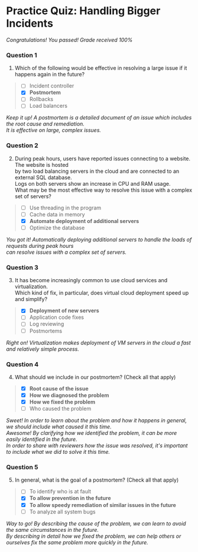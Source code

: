 # Practice Quiz:  Handling Bigger Incidents

*Congratulations! You passed! Grade received 100%*

### Question 1

1. Which of the following would be effective in resolving a large issue if it happens again in the future?

> - [ ] Incident controller
> - [x] **Postmortem**
> - [ ] Rollbacks
> - [ ] Load balancers

*Keep it up! A postmortem is a detailed document of an issue which includes the root cause and remediation.*\
*It is effective on large, complex issues.*

### Question 2

2. During peak hours, users have reported issues connecting to a website. The website is hosted\
by two load balancing servers in the cloud and are connected to an external SQL database.\
Logs on both servers show an increase in CPU and RAM usage.\
What may be the most effective way to resolve this issue with a complex set of servers?

> - [ ] Use threading in the program
> - [ ] Cache data in memory
> - [x] **Automate deployment of additional servers**
> - [ ] Optimize the database

*You got it! Automatically deploying additional servers to handle the loads of requests during peak hours*\
*can resolve issues with a complex set of servers.*

### Question 3

3. It has become increasingly common to use cloud services and virtualization.\
 Which kind of fix, in particular, does virtual cloud deployment speed up and simplify?

> - [x] **Deployment of new servers**
> - [ ] Application code fixes
> - [ ] Log reviewing
> - [ ] Postmortems

*Right on! Virtualization makes deployment of VM servers in the cloud a fast and relatively simple process.*

### Question 4

4. What should we include in our postmortem? (Check all that apply)

> - [x] **Root cause of the issue**
> - [x] **How we diagnosed the problem**
> - [x] **How we fixed the problem**
> - [ ] Who caused the problem

*Sweet! In order to learn about the problem and how it happens in general, we should include what caused it this time.*\
*Awesome! By clarifying how we identified the problem, it can be more easily identified in the future.*\
*In order to share with reviewers how the issue was resolved, it's important to include what we did to solve it this time.*

### Question 5

5. In general, what is the goal of a postmortem? (Check all that apply)

> - [ ] To identify who is at fault
> - [x] **To allow prevention in the future**
> - [x] **To allow speedy remediation of similar issues in the future**
> - [ ] To analyze all system bugs

*Way to go! By describing the cause of the problem, we can learn to avoid the same circumstances in the future.*\
*By describing in detail how we fixed the problem, we can help others or ourselves fix the same problem more quickly in the future.*
